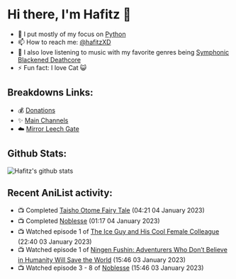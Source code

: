 # Hi there, I'm Hafitz 👋
- 🐍 I put mostly of my focus on [Python](https://python.org)
- 📫 How to reach me: [@hafitzXD](https://t.me/hafitzXD)
- 🎵 I also love listening to music with my favorite genres being [Symphonic Blackened Deathcore](https://youtu.be/qyYmS_iBcy4)
- ⚡ Fun fact: I love Cat 😺

## Breakdowns Links:
- 💰 [Donations](https://t.me/TheBreakdowns/2)
- ✨ [Main Channels](https://t.me/TheBreakdowns)
- ☁️ [Mirror Leech Gate](https://t.me/BreakdownsGate)

## Github Stats:
![Hafitz's github stats](https://github-readme-stats.vercel.app/api?username=breakdowns&show_icons=true&count_private=true&bg_color=00000000&text_color=777)

## Recent AniList activity:
<!-- ANILIST_ACTIVITY:start -->

-   📺 Completed [Taisho Otome Fairy Tale](https://anilist.co/anime/127412) (04:21 04 January 2023)
-   📺 Completed [Noblesse](https://anilist.co/anime/116005) (01:17 04 January 2023)
-   📺 Watched episode 1 of [The Ice Guy and His Cool Female Colleague](https://anilist.co/anime/151252) (22:40 03 January 2023)
-   📺 Watched episode 1 of [Ningen Fushin: Adventurers Who Don’t Believe in Humanity Will Save the World](https://anilist.co/anime/137909) (15:46 03 January 2023)
-   📺 Watched episode 3 - 8 of [Noblesse](https://anilist.co/anime/116005) (15:46 03 January 2023)

<!-- ANILIST_ACTIVITY:end -->
